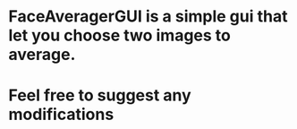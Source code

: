 # FaceAveragerGUI is a simple gui that let you choose two images to average. 
# Feel free to suggest any modifications
